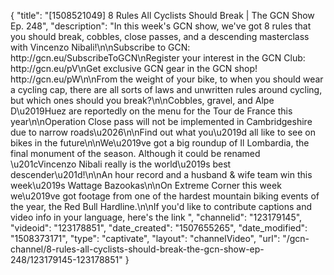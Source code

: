 {
    "title": "[1508521049] 8 Rules All Cyclists Should Break | The GCN Show Ep. 248",
    "description": "In this week's GCN show, we've got 8 rules that you should break, cobbles, close passes, and a descending masterclass with Vincenzo Nibali!\n\nSubscribe to GCN: http:\/\/gcn.eu\/SubscribeToGCN\nRegister your interest in the GCN Club: http:\/\/gcn.eu\/pV\nGet exclusive GCN gear in the GCN shop! http:\/\/gcn.eu\/pW\n\nFrom the weight of your bike, to when you should wear a cycling cap, there are all sorts of laws and unwritten rules around cycling, but which ones should you break?\n\nCobbles, gravel, and Alpe D\u2019Huez are reportedly on the menu for the Tour de France this year\n\nOperation Close pass will not be implemented in Cambridgeshire due to narrow roads\u2026\n\nFind out what you\u2019d all like to see on bikes in the future\n\nWe\u2019ve got a big roundup of Il Lombardia, the final monument of the season. Although it could be renamed \u201cVincenzo Nibali really is the world\u2019s best descender\u201d!\n\nAn hour record and a husband & wife team win this week\u2019s Wattage Bazookas\n\nOn Extreme Corner this week we\u2019ve got footage from one of the hardest mountain biking events of the year, the Red Bull Hardline.\n\nIf you'd like to contribute captions and video info in your language, here's the link ",
    "channelid": "123179145",
    "videoid": "123178851",
    "date_created": "1507655265",
    "date_modified": "1508373171",
    "type": "captivate",
    "layout": "channelVideo",
    "url": "\/gcn-channel\/8-rules-all-cyclists-should-break-the-gcn-show-ep-248\/123179145-123178851"
}